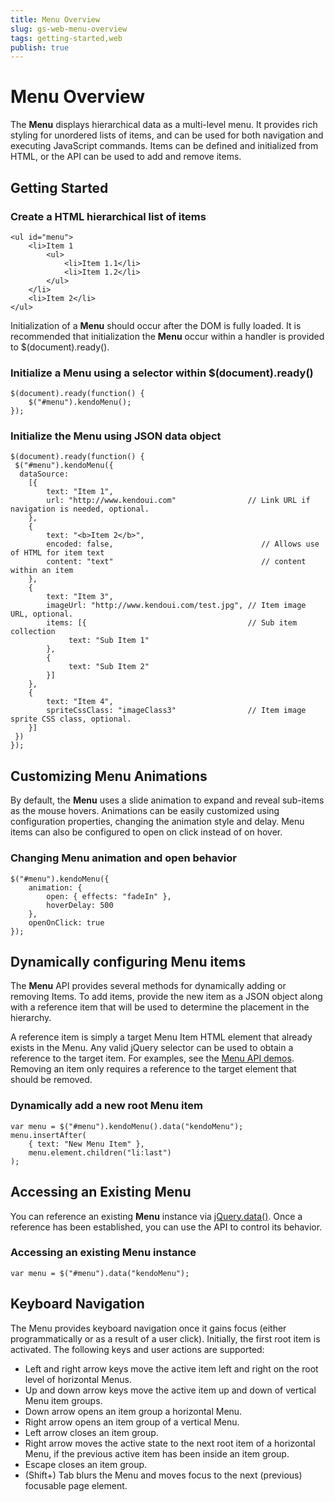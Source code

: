 ```yaml
---
title: Menu Overview
slug: gs-web-menu-overview
tags: getting-started,web
publish: true
---
```


# Menu Overview

The **Menu** displays hierarchical data as a multi-level menu. It provides rich styling for unordered lists
of items, and can be used for both navigation and executing JavaScript commands. Items can be defined and
initialized from HTML, or the API can be used to add and remove items.


## Getting Started

### Create a HTML hierarchical list of items

    <ul id="menu">
        <li>Item 1
            <ul>
                <li>Item 1.1</li>
                <li>Item 1.2</li>
            </ul>
        </li>
        <li>Item 2</li>
    </ul>

Initialization of a **Menu** should occur after the DOM is fully loaded. It is recommended that
initialization the **Menu** occur within a handler is provided to $(document).ready().

### Initialize a Menu using a selector within $(document).ready()

    $(document).ready(function() {
        $("#menu").kendoMenu();
    });

### Initialize the Menu using JSON data object

    $(document).ready(function() {
     $("#menu").kendoMenu({
      dataSource:
        [{
            text: "Item 1",
            url: "http://www.kendoui.com"                // Link URL if navigation is needed, optional.
        },
        {
            text: "<b>Item 2</b>",
            encoded: false,                                 // Allows use of HTML for item text
            content: "text"                                 // content within an item
        },
        {
            text: "Item 3",
            imageUrl: "http://www.kendoui.com/test.jpg", // Item image URL, optional.
            items: [{                                    // Sub item collection
                 text: "Sub Item 1"
            },
            {
                 text: "Sub Item 2"
            }]
        },
        {
            text: "Item 4",
            spriteCssClass: "imageClass3"                // Item image sprite CSS class, optional.
        }]
     })
    });

## Customizing Menu Animations


By default, the **Menu** uses a slide animation to expand and
reveal sub-items as the mouse hovers. Animations can be easily
customized using configuration properties, changing the animation
style and delay. Menu items can also be configured to open on click
instead of on hover.

### Changing Menu animation and open behavior

    $("#menu").kendoMenu({
        animation: {
            open: { effects: "fadeIn" },
            hoverDelay: 500
        },
        openOnClick: true
    });

## Dynamically configuring Menu items


The **Menu** API provides several methods for dynamically adding
or removing Items. To add items, provide the new item as a JSON
object along with a reference item that will be used to determine the
placement in the hierarchy.



A reference item is simply a target Menu Item HTML element that
already exists in the Menu. Any valid jQuery selector can be used to
obtain a reference to the target item. For examples, see the
[Menu API demos](../menu/api.html "Menu API demos").
Removing an item only requires a reference to the target element that
should be removed.

### Dynamically add a new root Menu item

    var menu = $("#menu").kendoMenu().data("kendoMenu");
    menu.insertAfter(
        { text: "New Menu Item" },
        menu.element.children("li:last")
    );

## Accessing an Existing Menu


You can reference an existing **Menu** instance via
[jQuery.data()](http://api.jquery.com/jQuery.data/).
Once a reference has been established, you can use the API to control
its behavior.

### Accessing an existing Menu instance

    var menu = $("#menu").data("kendoMenu");

## Keyboard Navigation

The Menu provides keyboard navigation once it gains focus (either programmatically or as a result of a user click). Initially, the first root item is activated.
The following keys and user actions are supported:

* Left and right arrow keys move the active item left and right on the root level of horizontal Menus.
* Up and down arrow keys move the active item up and down of vertical Menu item groups.
* Down arrow opens an item group a horizontal Menu.
* Right arrow opens an item group of a vertical Menu.
* Left arrow closes an item group.
* Right arrow moves the active state to the next root item of a horizontal Menu, if the previous active item has been inside an item group.
* Escape closes an item group.
* (Shift+) Tab blurs the Menu and moves focus to the next (previous) focusable page element.